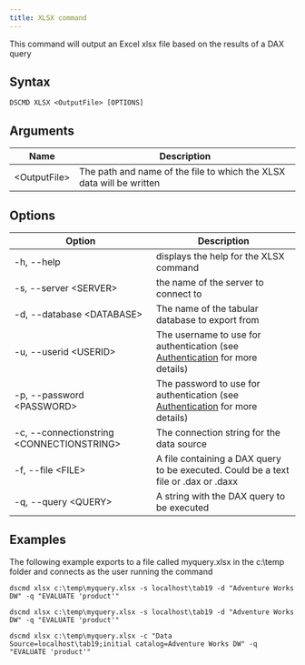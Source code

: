 ```yaml
---
title: XLSX command
---
```


This command will output an Excel xlsx file based on the results of a DAX query

## Syntax

```
DSCMD XLSX <OutputFile> [OPTIONS]
```

## Arguments

| Name | Description |
|---|---|
| &lt;OutputFile> | The path and name of the file to which the XLSX data will be written |

## Options

| Option | Description |
| ---|---|
| -h, --help | displays the help for the XLSX command|
| -s, --server &lt;SERVER> | the name of the server to connect to |
| -d, --database &lt;DATABASE> | The name of the tabular database to export from |
| -u, --userid &lt;USERID> | The username to use for authentication (see [Authentication](../authentication) for more details) |
| -p, --password &lt;PASSWORD> | The password to use for authentication (see [Authentication](../authentication) for more details) |
| -c, --connectionstring &lt;CONNECTIONSTRING> | The connection string for the data source |
| -f, --file &lt;FILE> | A file containing a DAX query to be executed. Could be a text file or .dax or .daxx |
| -q, --query &lt;QUERY> | A string with the DAX query to be executed |

## Examples

The following example exports to a file called myquery.xlsx in the c:\temp folder and connects as the user running the command

```
dscmd xlsx c:\temp\myquery.xlsx -s localhost\tab19 -d "Adventure Works DW" -q "EVALUATE 'product'"
```

```
dscmd xlsx c:\temp\myquery.xlsx -s localhost\tab19 -d "Adventure Works DW" -q "EVALUATE 'product'"
```

```
dscmd xlsx c:\temp\myquery.xlsx -c "Data Source=localhost\tab19;initial catalog=Adventure Works DW" -q "EVALUATE 'product'"
```